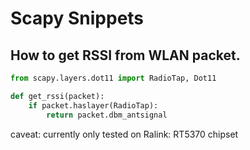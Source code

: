 # Scapy Snippets

## How to get RSSI from WLAN packet.

```python
from scapy.layers.dot11 import RadioTap, Dot11

def get_rssi(packet):
    if packet.haslayer(RadioTap):
        return packet.dbm_antsignal
```

caveat: currently only tested on Ralink: RT5370 chipset
